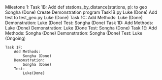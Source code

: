 Milestone 1:
    Task 1B:
        Add def stations_by_distance(stations, p): to geo
            Songha (Done)
        Create Demonstration program Task1B.py
            Luke (Done)
        Add test to test_geo.py
            Luke (Done)
    Task 1C:
        Add Methods:
            Luke (Done)
        Demonstration:
            Luke (Done)
        Test:
            Songha (Done)
    Task 1D:
        Add Methods:
            Luke (Done)
        Demonstration:
            Luke (Done
        Test:
            Songha (Done)
    Task 1E:
        Add Methods:
            Songha (Done)
        Demonstration:
            Songha (Done)
        Test:
        Luke (Ongoing)

    Task 1F:
        Add Methods:
            Songha (Done)
        Demonstration:
            Songha (Done)
        Test:
            Luke(Done)

